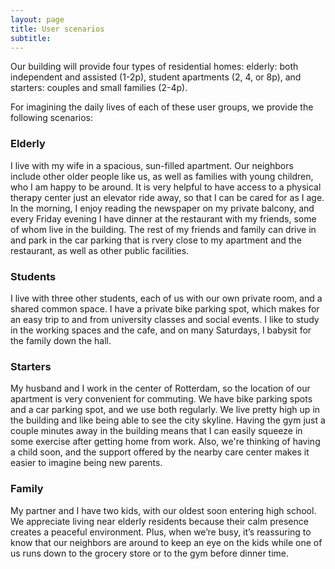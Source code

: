 ```yaml
---
layout: page
title: User scenarios
subtitle: 
---
```


Our building will provide four types of residential homes: elderly: both independent and assisted (1-2p), student apartments (2, 4, or 8p), and starters: couples and small families (2-4p).

For imagining the daily lives of each of these user groups, we provide the following scenarios:

### Elderly
I live with my wife in a spacious, sun-filled apartment. Our neighbors include other older people like us, as well as families with young children, who I am happy to be around. It is very helpful to have access to a physical therapy center just an elevator ride away, so that I can be cared for as I age. In the morning, I enjoy reading the newspaper on my private balcony, and every Friday evening I have dinner at the restaurant with my friends, some of whom live in the building. The rest of my friends and family can drive in and park in the car parking that is rvery close to my apartment and the restaurant, as well as other public facilities.

### Students
I live with three other students, each of us with our own private room, and a shared common space. I have a private bike parking spot, which makes for an easy trip to and from university classes and social events. I like to study in the working spaces and the cafe, and on many Saturdays, I babysit for the family down the hall.

### Starters
My husband and I work in the center of Rotterdam, so the location of our apartment is very convenient for commuting. We have bike parking spots and a car parking spot, and we use both regularly. We live pretty high up in the building and like being able to see the city skyline. Having the gym just a couple minutes away in the building means that I can easily squeeze in some exercise after getting home from work. Also, we're thinking of having a child soon, and the support offered by the nearby care center makes it easier to imagine being new parents. 

### Family
My partner and I have two kids, with our oldest soon entering high school. We appreciate living near elderly residents because their calm presence creates a peaceful environment. Plus, when we’re busy, it’s reassuring to know that our neighbors are around to keep an eye on the kids while one of us runs down to the grocery store or to the gym before dinner time.